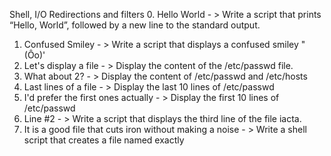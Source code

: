 Shell, I/O Redirections and filters
0. Hello World - > Write a script that prints “Hello, World”, followed by a new line to the standard output.
1. Confused Smiley - > Write a script that displays a confused smiley "(Ôo)'
2. Let's display a file - > Display the content of the /etc/passwd file.
3. What about 2? - > Display the content of /etc/passwd and /etc/hosts
4. Last lines of a file - > Display the last 10 lines of /etc/passwd
5. I'd prefer the first ones actually - > Display the first 10 lines of /etc/passwd
6. Line #2 - > Write a script that displays the third line of the file iacta.
7. It is a good file that cuts iron without making a noise - > Write a shell script that creates a file named exactly
